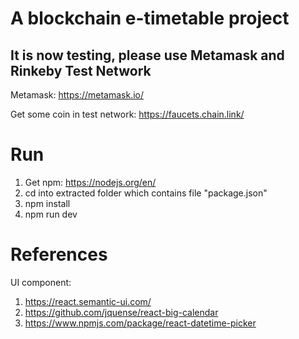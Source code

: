 # A blockchain e-timetable project
## It is now testing, please use Metamask and Rinkeby Test Network
Metamask: https://metamask.io/

Get some coin in test network: https://faucets.chain.link/

# Run
1. Get npm: https://nodejs.org/en/
2. cd into extracted folder which contains file "package.json"
3. npm install
3. npm run dev

# References
UI component:
1. https://react.semantic-ui.com/
2. https://github.com/jquense/react-big-calendar
3. https://www.npmjs.com/package/react-datetime-picker